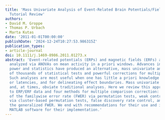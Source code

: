 ```yaml
---
title: 'Mass Univariate Analysis of Event-Related Brain Potentials/Fields I: A Critical
  Tutorial Review'
authors:
- David M. Groppe
- Thomas P. Urbach
- Marta Kutas
date: '2011-01-01T00:00:00'
publishDate: '2024-12-24T10:27:53.986315Z'
publication_types:
- article-journal
doi: 10.1111/j.1469-8986.2011.01273.x
abstract: 'Event-related potentials (ERPs) and magnetic fields (ERFs) are typically
  analyzed via ANOVAs on mean activity in a priori windows. Advances in computing
  power and statistics have produced an alternative, mass univariate analyses consisting
  of thousands of statistical tests and powerful corrections for multiple comparisons.
  Such analyses are most useful when one has little a priori knowledge of effect locations
  or latencies, and for delineating effect boundaries. Mass univariate analyses complement
  and, at times, obviate traditional analyses. Here we review this approach as applied
  to ERP/ERF data and four methods for multiple comparison correction: strong control
  of the familywise error rate (FWER) via permutation tests, weak control of FWER
  via cluster-based permutation tests, false discovery rate control, and control of
  the generalized FWER. We end with recommendations for their use and introduce free
  MATLAB software for their implementation.'
---
```

